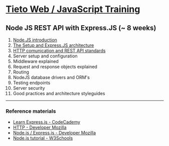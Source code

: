 # [Tieto Web / JavaScript Training](../../readme.md)

## Node JS REST API with Express.JS (~ 8 weeks)

1. [Node.JS introduction](./lesson_01_node_intro/readme.md)
2. [The Setup and Express.JS architecture](./lesson_02_express_setup/readme.md)
3. [HTTP comunication and REST API standards](./lesson_03_http_rest_api/readme.md)
4. Server setup and configuration
5. Middleware explained
6. Request and response objects explained
7. Routing
8. NodeJS database drivers and ORM's
9. Testing endpoints
10. Server security
11. Good practices and architecture styleguides

---
### Reference materials
- [Learn Express.js - CodeCademy](https://www.codecademy.com/learn/learn-express)
- [HTTP - Developer Mozilla](https://developer.mozilla.org/en-US/docs/Web/HTTP)
- [Node.js / Express.js - Developer Mozilla](https://developer.mozilla.org/en-US/docs/Learn/Server-side/Express_Nodejs)
- [Node.js tutorial - W3Schools](https://www.w3schools.com/nodejs/nodejs_get_started.asp)